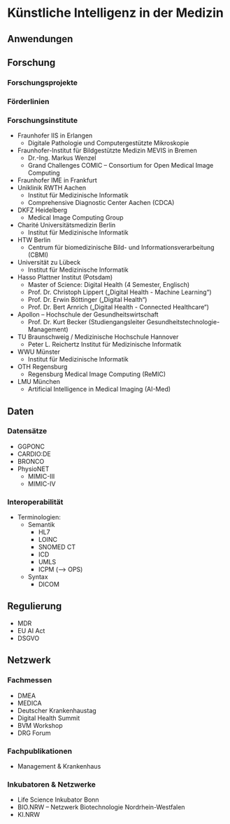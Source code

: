 # Künstliche Intelligenz in der Medizin

## Anwendungen

## Forschung
### Forschungsprojekte
### Förderlinien
### Forschungsinstitute
- Fraunhofer IIS in Erlangen
	- Digitale Pathologie und Computergestützte Mikroskopie
- Fraunhofer-Institut für Bildgestützte Medizin MEVIS in Bremen
	- Dr.-Ing. Markus Wenzel
	- Grand Challenges COMIC – Consortium for Open Medical Image Computing
- Fraunhofer IME in Frankfurt
- Uniklinik RWTH Aachen
	- Institut für Medizinische Informatik
	- Comprehensive Diagnostic Center Aachen (CDCA)
- DKFZ Heidelberg
	- Medical Image Computing Group
- Charité Universitätsmedizin Berlin
	- Institut für Medizinische Informatik
- HTW Berlin
	- Centrum für biomedizinische Bild- und Informationsverarbeitung (CBMI)
- Universität zu Lübeck
	- Institut für Medizinische Informatik
- Hasso Plattner Institut (Potsdam)
	- Master of Science: Digital Health (4 Semester, Englisch)
	- Prof. Dr. Christoph Lippert („Digital Health - Machine Learning“)
	- Prof. Dr. Erwin Böttinger („Digital Health“)
	- Prof. Dr. Bert Arnrich („Digital Health - Connected Healthcare“)
- Apollon – Hochschule der Gesundheitswirtschaft
	- Prof. Dr. Kurt Becker (Studiengangsleiter Gesundheitstechnologie-Management)
- TU Braunschweig / Medizinische Hochschule Hannover
	- Peter L. Reichertz Institut für Medizinische Informatik
- WWU Münster
	- Institut für Medizinische Informatik
- OTH Regensburg
	- Regensburg Medical Image Computing (ReMIC)
- LMU München
	- Artificial Intelligence in Medical Imaging (AI-Med)

## Daten
### Datensätze
- GGPONC
- CARDIO:DE
- BRONCO
- PhysioNET
  - MIMIC-III
  - MIMIC-IV

### Interoperabilität
- Terminologien:
  - Semantik
    - HL7
    - LOINC
    - SNOMED CT
    - ICD
    - UMLS
    - ICPM (--> OPS)
  - Syntax
    - DICOM

## Regulierung
- MDR
- EU AI Act
- DSGVO

## Netzwerk
### Fachmessen
- DMEA
- MEDICA
- Deutscher Krankenhaustag
- Digital Health Summit
- BVM Workshop
- DRG Forum

### Fachpublikationen
- Management & Krankenhaus

### Inkubatoren & Netzwerke
- Life Science Inkubator Bonn
- BIO.NRW – Netzwerk Biotechnologie Nordrhein-Westfalen
- KI.NRW
